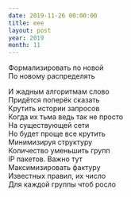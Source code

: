 ```yaml
---
date: 2019-11-26 00:00:00
title: eee
layout: post
year: 2019
month: 11
---
```

Формализировать по новой <br/>
По новому распределять <br/>
<!--more-->
И жадным алгоритмам слово <br/>
Придётся поперёк сказать <br/>
Крутить  истории запросов <br/>
Когда их тьма ведь так не просто <br/>
На  существующей сети<br/>
Но будет проще все крутить <br/>
Минимизируя структуру <br/>
Количество уменьшить групп <br/>
IP пакетов. Важно тут<br/>
Максимизировать фактуру <br/>
Известных правил, их число<br/>
Для каждой группы чтоб росло<br/>